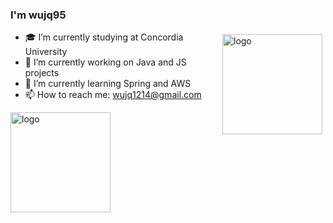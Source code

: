 ### I'm wujq95

<!--
**wujq95/wujq95** is a ✨ _special_ ✨ repository because its `README.md` (this file) appears on your GitHub profile.

Here are some ideas to get you started:

- 🔭 I’m currently working on Java and JS projects 
- 🌱 I’m currently learning SprintBoot and React
- 👯 I’m looking to collaborate on Web Development Projects
- 🤔 I’m looking for help with ...
- 💬 Ask me about ...
- 📫 How to reach me: wujq1214@gmail.com
- 😄 Pronouns: ...
- ⚡ Fun fact: ...
-->

<img src="https://github-readme-stats.vercel.app/api?username=wujq95&show_icons=true" alt="logo" height="160" align="right" style="margin: 5px; margin-bottom: 20px;" />

- 🎓 I’m currently studying at Concordia University
- 🔭 I’m currently working on Java and JS projects
- 🌱 I’m currently learning Spring and AWS
- 📫 How to reach me: wujq1214@gmail.com

<img src="https://github-profile-trophy.vercel.app/?username=wujq95&theme=flat&column=7" alt="logo" height="160" align="center" style="margin: auto; margin-bottom: 20px;" />
